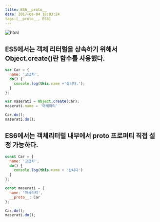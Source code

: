 ```yaml
---
title: ES6__proto__
date: 2017-08-04 18:03:24
tags:[__proto__, ES6]
---
```


![html](../../../../images/es6.png)

## ES5에서는 객체 리터럴을 상속하기 위해서 Object.create()란 함수를 사용했다.

```js
var Car = {
  name: '고급차',
  do() {
    console.log(this.name +'삽니다.');
  }
};

var maserati = Object.create(Car);
maserati.name = '마세라티'

Car.do();
maserati.do();
```

## ES6에서는 객체리터럴 내부에서 __proto__ 프로퍼티 직접 설정 가능하다.

```js
const Car = {
  name: '고급차',
  do() {
    console.log(this.name + '삽니다')
  }
};

const maserati = {
  name: '마세라티',
  __proto__: Car
};

Car.do();
maserati.do();
```